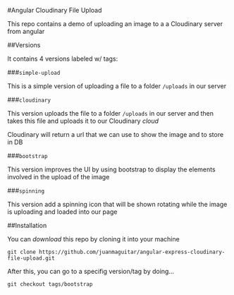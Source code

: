 #Angular Cloudinary File Upload

This repo contains a demo of uploading an image to a a Cloudinary server from angular


##Versions

It contains 4 versions labeled w/ tags:

###`simple-upload`

This is a simple version of uploading a file to a folder `/uploads` in our server 

###`cloudinary`

This version uploads the file to a folder `/uploads` in our server and then takes this file and uploads it to our Cloudinary _cloud_

Cloudinary will return a url that we can use to show the image and to store in DB

###`bootstrap`

This version improves the UI by using bootstrap to display the elements involved in the upload of the image

###`spinning`

This version add a spinning icon that will be shown rotating while the image is uploading and loaded into our page

##Installation 

You can _download_ this repo by cloning it into your machine

```
git clone https://github.com/juanmaguitar/angular-express-cloudinary-file-upload.git
```

After this, you can go to a specifig version/tag by doing...

```
git checkout tags/bootstrap
```
